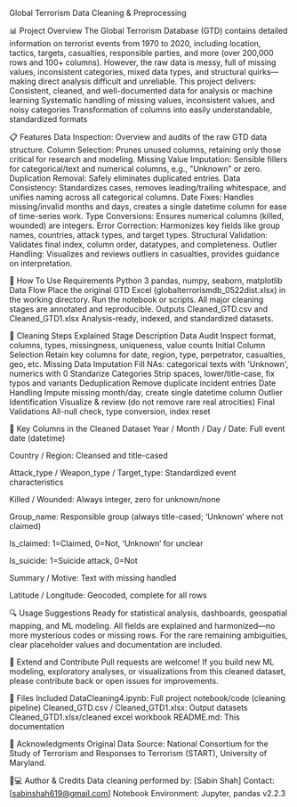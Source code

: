 Global Terrorism Data Cleaning & Preprocessing

📊 Project Overview
The Global Terrorism Database (GTD) contains detailed information on terrorist events from 1970 to 2020, including location, tactics, targets, casualties, responsible parties, and more (over 200,000 rows and 100+ columns). However, the raw data is messy, full of missing values, inconsistent categories, mixed data types, and structural quirks—making direct analysis difficult and unreliable.
This project delivers:
Consistent, cleaned, and well-documented data for analysis or machine learning
Systematic handling of missing values, inconsistent values, and noisy categories
Transformation of columns into easily understandable, standardized formats

📋 Features
Data Inspection: Overview and audits of the raw GTD data structure.
Column Selection: Prunes unused columns, retaining only those critical for research and modeling.
Missing Value Imputation: Sensible fillers for categorical/text and numerical columns, e.g., "Unknown" or zero.
Duplication Removal: Safely eliminates duplicated entries.
Data Consistency: Standardizes cases, removes leading/trailing whitespace, and unifies naming across all categorical columns.
Date Fixes: Handles missing/invalid months and days, creates a single datetime column for ease of time-series work.
Type Conversions: Ensures numerical columns (killed, wounded) are integers.
Error Correction: Harmonizes key fields like group names, countries, attack types, and target types.
Structural Validation: Validates final index, column order, datatypes, and completeness.
Outlier Handling: Visualizes and reviews outliers in casualties, provides guidance on interpretation.

🚦 How To Use
Requirements
Python 3
pandas, numpy, seaborn, matplotlib
Data Flow
Place the original GTD Excel (globalterrorismdb_0522dist.xlsx) in the working directory.
Run the notebook or scripts. All major cleaning stages are annotated and reproducible.
Outputs
Cleaned_GTD.csv and Cleaned_GTD1.xlsx
Analysis-ready, indexed, and standardized datasets.

🧹 Cleaning Steps Explained
Stage	                       Description
Data Audit	                 Inspect format, columns, types, missingness, uniqueness, value counts
Initial Column Selection	   Retain key columns for date, region, type, perpetrator, casualties, geo, etc.
Missing Data Imputation	     Fill NAs: categorical texts with 'Unknown', numerics with 0
Standarize Categories	       Strip spaces, lower/title-case, fix typos and variants
Deduplication	               Remove duplicate incident entries
Date Handling	               Impute missing month/day, create single datetime column
Outlier Identification	     Visualize & review (do not remove rare real atrocities)
Final Validations	           All-null check, type conversion, index reset

🧩 Key Columns in the Cleaned Dataset
Year / Month / Day / Date: Full event date (datetime)

Country / Region: Cleansed and title-cased

Attack_type / Weapon_type / Target_type: Standardized event characteristics

Killed / Wounded: Always integer, zero for unknown/none

Group_name: Responsible group (always title-cased; ‘Unknown’ where not claimed)

Is_claimed: 1=Claimed, 0=Not, ‘Unknown’ for unclear

Is_suicide: 1=Suicide attack, 0=Not

Summary / Motive: Text with missing handled

Latitude / Longitude: Geocoded, complete for all rows

🔍 Usage Suggestions
Ready for statistical analysis, dashboards, geospatial mapping, and ML modeling.
All fields are explained and harmonized—no more mysterious codes or missing rows.
For the rare remaining ambiguities, clear placeholder values and documentation are included.

🚀 Extend and Contribute
Pull requests are welcome! If you build new ML modeling, exploratory analyses, or visualizations from this cleaned dataset, please contribute back or open issues for improvements.

📂 Files Included
DataCleaning4.ipynb: Full project notebook/code (cleaning pipeline)
Cleaned_GTD.csv / Cleaned_GTD1.xlsx: Output datasets
Cleaned_GTD1.xlsx/cleaned excel workbook
README.md: This documentation

🙏 Acknowledgments
Original Data Source: National Consortium for the Study of Terrorism and Responses to Terrorism (START), University of Maryland.

🧑💻 Author & Credits
Data cleaning performed by: [Sabin Shah]
Contact: [sabinshah619@gmail.com]
Notebook Environment: Jupyter, pandas v2.2.3

